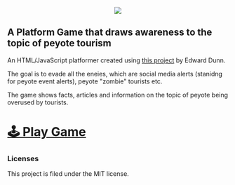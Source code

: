 <p align="center">
<img src="[https://github.com/futurefounder/no-peyote/blob/master/Pictures/banner.png?raw=true](https://github.com/futurefounder/no-peyote/blob/master/Pictures/banner.png?raw=true)">
</p>

## A Platform Game that draws awareness to the topic of peyote tourism

An HTML/JavaScript platformer created using [this project](https://github.com/EdwardDunn/Platform-Game) by Edward Dunn.

The goal is to evade all the eneies, which are social media alerts (stanidng for peyote event alerts), peyote "zombie" tourists etc.

The game shows facts, articles and information on the topic of peyote being overused by tourists.

# [🕹️ Play Game](https://futurefounder.github.io/no-peyote/)

### Licenses

This project is filed under the MIT license.
